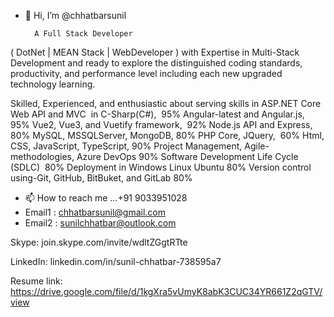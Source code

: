- 👋 Hi, I’m @chhatbarsunil

        A Full Stack Developer 
( DotNet | MEAN Stack | WebDeveloper ) 
with Expertise in Multi-Stack Development and 
ready to explore 
the distinguished coding standards, 
productivity, and performance level 
including each 
new upgraded technology learning.

Skilled, Experienced, and enthusiastic 
about serving skills in 
ASP.NET Core Web API and MVC  in C-Sharp(C#), 	95%
Angular-latest and Angular.js,	95%
Vue2, Vue3, and Vuetify framework,         92%
Node.js API and Express, 	80%
MySQL, MSSQLServer, MongoDB,	80%
PHP Core, JQuery, 	60%
Html, CSS, JavaScript, TypeScript,	90%
Project Management, Agile- methodologies, Azure DevOps	90%
Software Development Life Cycle (SDLC) 	80%
Deployment in Windows Linux Ubuntu 	80%
Version control using-Git, GitHub, BitBuket, and GitLab	80%

- 📫 How to reach me ...+91 9033951028
- Email1 : chhatbarsunil@gmail.com
- Email2 : sunilchhatbar@outlook.com    

Skype:  join.skype.com/invite/wdltZGgtRTte

LinkedIn:  linkedin.com/in/sunil-chhatbar-738595a7

Resume link: https://drive.google.com/file/d/1kgXra5vUmyK8abK3CUC34YR661Z2qGTV/view


